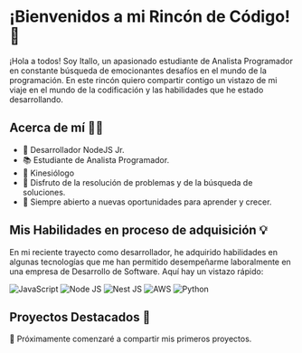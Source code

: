 # ¡Bienvenidos a mi Rincón de Código! 👋

¡Hola a todos! Soy Itallo, un apasionado estudiante de Analista Programador en constante búsqueda de emocionantes desafíos en el mundo de la programación. En este rincón quiero compartir contigo un vistazo de mi viaje en el mundo de la codificación y las habilidades que he estado desarrollando.

## Acerca de mí 👨‍💻
- 🌟 Desarrollador NodeJS Jr.
- 📚 Estudiante de Analista Programador.
- 🦴 Kinesiólogo
- 🌟 Disfruto de la resolución de problemas y de la búsqueda de soluciones.
- 🚀 Siempre abierto a nuevas oportunidades para aprender y crecer.

## Mis Habilidades en proceso de adquisición 💡

En mi reciente trayecto como desarrollador, he adquirido habilidades en algunas tecnologías que me han permitido desempeñarme laboralmente en una empresa de Desarrollo de Software. Aquí hay un vistazo rápido:

![JavaScript](https://img.shields.io/badge/JavaScript-F7DF1E?logo=javascript&logoColor=black&style=for-the-badge)
![Node JS](https://img.shields.io/badge/Node%20js-339933?style=for-the-badge&logo=nodedotjs&logoColor=white)
![Nest JS](https://img.shields.io/badge/nestjs-E0234E?style=for-the-badge&logo=nestjs&logoColor=white)
![AWS](https://img.shields.io/badge/Amazon_AWS-FF9900?style=for-the-badge&logo=amazonaws&logoColor=white)
![Python](https://img.shields.io/badge/Python-FFD43B?style=for-the-badge&logo=python&logoColor=blue)


## Proyectos Destacados 🚀
🔋 Próximamente comenzaré a compartir mis primeros proyectos.
